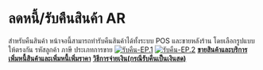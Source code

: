 # ลดหนี้/รับคืนสินค้า AR

สำหรับคืนสินค้า หน้าจอนี้สามารถทำรับคืนสินค้าได้ทั้งระบบ POS และขายหลังร้าน
โดยเลือกรูปแบบให้ตรงกัน รหัสลูกค้า ภาษี ประเภทการขาย
[![รับคืน-EP.1](/images/รับคืน-EP.1.jpg)](/images/รับคืน-EP.1.jpg)
[![รับคืน-EP.2](/images/รับคืน-EP.2.jpg)](/images/รับคืน-EP.2.jpg)
[**ขายสินค้าและบริการ**](http://www.smlaccount.com/manual/?page_id=593)
[**เพิ่มหนี้สินค้าและเพิ่มหนี้เพิ่มราคา**](http://www.smlaccount.com/manual/?page_id=601)
[**วิธีการจ่ายเงิน(กรณีรับคืนเป็นเงินสด)**](http://www.smlaccount.com/manual/?page_id=369)  

